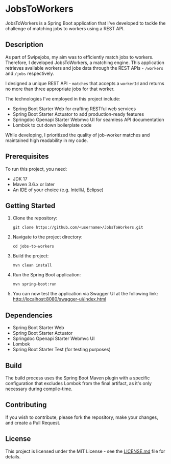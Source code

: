 # JobsToWorkers

JobsToWorkers is a Spring Boot application that I've developed to tackle the challenge of matching jobs to workers using a REST API.

## Description

As part of Swipejobs, my aim was to efficiently match jobs to workers. Therefore, I developed JobsToWorkers, a matching engine. This application retrieves available workers and jobs data through the REST APIs - `/workers` and `/jobs` respectively.

I designed a unique REST API - `matches` that accepts a `workerId` and returns no more than three appropriate jobs for that worker.

The technologies I've employed in this project include:

- Spring Boot Starter Web for crafting RESTful web services
- Spring Boot Starter Actuator to add production-ready features
- Springdoc Openapi Starter Webmvc UI for seamless API documentation
- Lombok to cut down boilerplate code

While developing, I prioritized the quality of job-worker matches and maintained high readability in my code.

## Prerequisites

To run this project, you need:

- JDK 17
- Maven 3.6.x or later
- An IDE of your choice (e.g. IntelliJ, Eclipse)

## Getting Started

1. Clone the repository:
   ```
   git clone https://github.com/<username>/JobsToWorkers.git
   ```

2. Navigate to the project directory:
   ```
   cd jobs-to-workers
   ```

3. Build the project:
   ```
   mvn clean install
   ```

4. Run the Spring Boot application:
   ```
   mvn spring-boot:run
   ```

5. You can now test the application via Swagger UI at the following link: [http://localhost:8080/swagger-ui/index.html](http://localhost:8080/swagger-ui/index.html)

## Dependencies

- Spring Boot Starter Web
- Spring Boot Starter Actuator
- Springdoc Openapi Starter Webmvc UI
- Lombok
- Spring Boot Starter Test (for testing purposes)

## Build

The build process uses the Spring Boot Maven plugin with a specific configuration that excludes Lombok from the final artifact, as it's only necessary during compile-time.

## Contributing

If you wish to contribute, please fork the repository, make your changes, and create a Pull Request.

## License

This project is licensed under the MIT License - see the [LICENSE.md](LICENSE.md) file for details.
